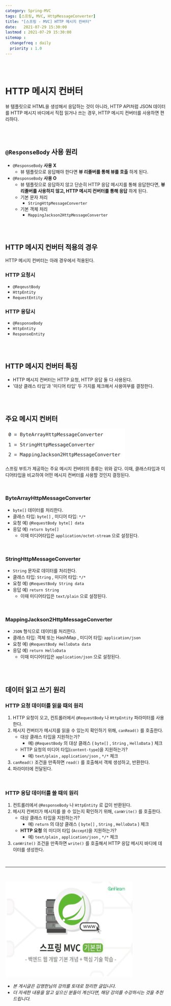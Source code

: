```yaml
---
category: Spring-MVC
tags: [스프링, MVC, HttpMessageConverter]
title: "[스프링 - MVC] HTTP 메시지 컨버터"
date:   2021-07-29 15:30:00 
lastmod : 2021-07-29 15:30:00
sitemap :
  changefreq : daily
  priority : 1.0
---
```


<br/><br/>

# HTTP 메시지 컨버터

뷰 템플릿으로 HTML을 생성해서 응답하는 것이 아니라, HTTP API처럼 JSON 데이터를 HTTP 메시지 바디에서 직접 읽거나 쓰는 경우, HTTP 메시지 컨버터를 사용하면 편리하다.

<br><br>

## `@ResponseBody` 사용 원리

- `@ResponseBody` **사용 X**
    - 뷰 템플릿으로 응답해야 한다면 **뷰 리졸버를 통해 뷰를 호출** 하게 된다.
- `@ResponseBody` **사용 O**
    - 뷰 템플릿으로 응답하지 않고 단순히 HTTP 응답 메시지를 통해 응답한다면, **뷰 리졸버를 사용하지 않고, HTTP 메시지 컨버터를 통해 응답** 하게 된다.
    - 기본 문자 처리
        - `StringHttpMessageConverter`
    - 기본 객체 처리
        - `MappingJackson2HttpMessageConverter`

<br><br>

## HTTP 메시지 컨버터 적용의 경우

HTTP 메시지 컨버터는 아래 경우에서 적용된다.

### HTTP 요청시

- `@ReqeustBody`
- `HttpEntity`
- `RequestEntity`

### HTTP 응답시

- `@ResponseBody`
- `HttpEntity`
- `ResponseEntity`

<br><br>

## HTTP 메시지 컨버터 특징

- HTTP 메시지 컨버터는 HTTP 요청, HTTP 응답 둘 다 사용된다.
- '대상 클래스 타입'과 '미디어 타입' 두 가지를 체크해서 사용여부를 결정한다.

<br><br>

## 주요 메시지 컨버터

![메시지 컨터버들](/assets/img/2021-07-29-SPRING_MVC_HTTPMessageConverter/Untitled%204.png)

스프링 부트가 제공하는 주요 메시지 컨버터의 종류는 위와 같다. 이때, 클래스타입과 미디어타입을 비교하여 어떤 메시지 컨버터를 사용할 것인지 결정된다.

<br>

### ByteArrayHttpMessageConverter

- `byte[]` 데이터를 처리한다.
- 클래스 타입: `byte[]` , 미디어 타입: `*/*`
- 요청 예) `@RequestBody byte[] data`
- 응답 예) `return byte[]`
    - 이때 미디어타입은 `application/octet-stream` 으로 설정된다.

<br>

### StringHttpMessageConverter

- `String` 문자로 데이터를 처리한다.
- 클래스 타입: `String` , 미디어 타입: `*/*`
- 요청 예) `@RequestBody String data`
- 응답 예) `return String`
    - 이때 미디어타입은 `text/plain` 으로 설정된다.

<br>

### MappingJackson2HttpMessageConverter

- `JSON` 형식으로 데이터를 처리한다.
- 클래스 타입: 객체 또는 HashMap , 미디어 타입: `application/json`
- 요청 예) `@RequestBody HelloData data`
- 응답 예) `return HelloData`
    - 이때 미디어타입은 `application/json` 으로 설정된다.

<br><br>

## 데이터 읽고 쓰기 원리

### HTTP 요청 데이터를 읽을 때의 원리

1. HTTP 요청이 오고, 컨트롤러에서 `@RequestBody` 나 `HttpEntity` 파라미터를 사용한다.
2. 메시지 컨버터가 메시지를 읽을 수 있는지 확인하기 위해, `canRead()` 를 호출한다.
    - 대상 클래스 타입을 지원하는가?
        - 예) `@RequestBody` 의 대상 클래스 ( `byte[]` , `String` , `HelloData` ) 체크
    - HTTP 요청의 미디어 타입(`content-type`)을 지원하는가?
        - 예) `text/plain` , `application/json` , `*/*` 체크
3. `canRead()` 조건을 만족하면 `read()` 를 호출해서 객체 생성하고, 반환한다.
4. 파라미터에 전달된다.

<br>

### HTTP 응답 데이터를 쓸 때의 원리

1. 컨트롤러에서 `@ResponseBody` 나 `HttpEntity` 로 값이 반환된다.
2. 메시지 컨버터가 메시지를 쓸 수 있는지 확인하기 위해, `canWrite()` 를 호출한다.
    - 대상 클래스 타입을 지원하는가?
        - 예) `return` 의 대상 클래스 ( `byte[]` , `String` , `HelloData` ) 체크
    - **HTTP 요청** 의 미디어 타입 (`Accept`)을 지원하는가?
        - 예) `text/plain` , `application/json` , `*/*` 체크
3. `canWrite()` 조건을 만족하면 `write()` 를 호출해서 HTTP 응답 메시지 바디에 데이터를 생성한다.

<br>

---

<br>

<a href="https://inf.run/RfTn"><img src="/assets/img/Inflearn_Spring_MVC1/Logo.png" width="400px" height="300px"></a>

- *본 게시글은 김영한님의 강의를 토대로 정리한 글입니다.*
- *더 자세한 내용을 알고 싶으신 분들이 계신다면, 해당 강의를 수강하시는 것을 추천드립니다.*
